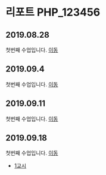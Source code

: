 # 리포트 PHP_123456

## 2019.08.28
첫번째 수업입니다. [이동](./01)

## 2019.09.4
첫번째 수업입니다. [이동](./02/lecture_02)

## 2019.09.11
첫번째 수업입니다. [이동](03)

## 2019.09.18
첫번째 수업입니다. [이동](04)

* [1교시](04/01)
